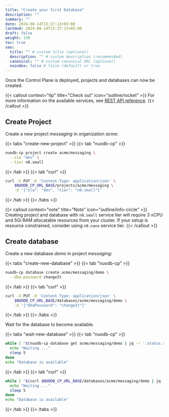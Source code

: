 ```yaml
---
title: "Create your first Database"
description: ""
summary: ""
date: 2024-08-14T13:37:13+03:00
lastmod: 2024-08-14T13:37:13+03:00
draft: false
weight: 130
toc: true
seo:
  title: "" # custom title (optional)
  description: "" # custom description (recommended)
  canonical: "" # custom canonical URL (optional)
  noindex: false # false (default) or true
---
```


Once the Control Plane is deployed, projects and databases can now be created.

{{< callout context="tip" title="Check out" icon="outline/rocket" >}}
For more information on the available services, see [REST API reference](docs/reference/rest-api-reference/).
{{< /callout >}}

## Create Project

Create a new project *messaging* in organization *acme*:

{{< tabs "create-new-project" >}}
{{< tab "nuodb-cp" >}}

```sh
nuodb-cp project create acme/messaging \
  --sla "dev" \
  --tier n0.small
```

{{< /tab >}}
{{< tab "curl" >}}

```sh
curl -X PUT -H 'Content-Type: application/json' \
    $NUODB_CP_URL_BASE/projects/acme/messaging \
    -d '{"sla": "dev", "tier": "n0.small"}'
```

{{< /tab >}}
{{< /tabs >}}

{{< callout context="note" title="Note" icon="outline/info-circle" >}}
Creating project and database with `n0.small` service tier will require 3 vCPU and 5Gi RAM allocatable resources from your cluster.
If your setup is resource constrained, consider using `n0.nano` service tier.
{{< /callout >}}

## Create database

Create a new database *demo* in project *messaging*:

{{< tabs "create-new-database" >}}
{{< tab "nuodb-cp" >}}

```sh
nuodb-cp database create acme/messaging/demo \
  --dba-password changeIt
```

{{< /tab >}}
{{< tab "curl" >}}

```sh
curl -X PUT -H 'Content-Type: application/json' \
    $NUODB_CP_URL_BASE/databases/acme/messaging/demo \
    -d '{"dbaPassword": "changeIt"}'
```

{{< /tab >}}
{{< /tabs >}}

Wait for the database to become available.

{{< tabs "wait-new-database" >}}
{{< tab "nuodb-cp" >}}

```sh
while [ "$(nuodb-cp database get acme/messaging/demo | jq -r '.status.ready')" != "true" ]; do
  echo "Waiting ..."
  sleep 5
done
echo "Database is available"
```

{{< /tab >}}
{{< tab "curl" >}}

```sh
while [ "$(curl $NUODB_CP_URL_BASE/databases/acme/messaging/demo | jq '.status.ready')" != "true" ]; do
  echo "Waiting ..."
  sleep 5
done
echo "Database is available"
```

{{< /tab >}}
{{< /tabs >}}
